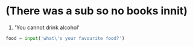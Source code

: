 # (There was a sub so no books innit)

1. 'You cannot drink alcohol'
```python
food = input('what\'s your favourite food?')
```